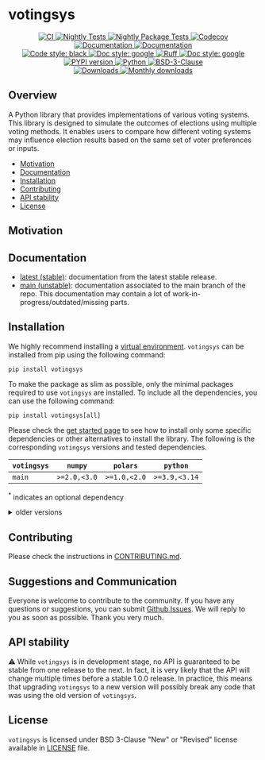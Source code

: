 # votingsys

<p align="center">
    <a href="https://github.com/durandtibo/votingsys/actions">
        <img alt="CI" src="https://github.com/durandtibo/votingsys/workflows/CI/badge.svg">
    </a>
    <a href="https://github.com/durandtibo/votingsys/actions">
        <img alt="Nightly Tests" src="https://github.com/durandtibo/votingsys/workflows/Nightly%20Tests/badge.svg">
    </a>
    <a href="https://github.com/durandtibo/votingsys/actions">
        <img alt="Nightly Package Tests" src="https://github.com/durandtibo/votingsys/workflows/Nightly%20Package%20Tests/badge.svg">
    </a>
    <a href="https://codecov.io/gh/durandtibo/votingsys">
        <img alt="Codecov" src="https://codecov.io/gh/durandtibo/votingsys/branch/main/graph/badge.svg">
    </a>
    <br/>
    <a href="https://durandtibo.github.io/votingsys/">
        <img alt="Documentation" src="https://github.com/durandtibo/votingsys/workflows/Documentation%20(stable)/badge.svg">
    </a>
    <a href="https://durandtibo.github.io/votingsys/">
        <img alt="Documentation" src="https://github.com/durandtibo/votingsys/workflows/Documentation%20(unstable)/badge.svg">
    </a>
    <br/>
    <a href="https://github.com/psf/black">
        <img  alt="Code style: black" src="https://img.shields.io/badge/code%20style-black-000000.svg">
    </a>
    <a href="https://google.github.io/styleguide/pyguide.html#s3.8-comments-and-docstrings">
        <img  alt="Doc style: google" src="https://img.shields.io/badge/%20style-google-3666d6.svg">
    </a>
    <a href="https://github.com/astral-sh/ruff">
        <img src="https://img.shields.io/endpoint?url=https://raw.githubusercontent.com/astral-sh/ruff/main/assets/badge/v2.json" alt="Ruff" style="max-width:100%;">
    </a>
    <a href="https://github.com/guilatrova/tryceratops">
        <img  alt="Doc style: google" src="https://img.shields.io/badge/try%2Fexcept%20style-tryceratops%20%F0%9F%A6%96%E2%9C%A8-black">
    </a>
    <br/>
    <a href="https://pypi.org/project/votingsys/">
        <img alt="PYPI version" src="https://img.shields.io/pypi/v/votingsys">
    </a>
    <a href="https://pypi.org/project/votingsys/">
        <img alt="Python" src="https://img.shields.io/pypi/pyversions/votingsys.svg">
    </a>
    <a href="https://opensource.org/licenses/BSD-3-Clause">
        <img alt="BSD-3-Clause" src="https://img.shields.io/pypi/l/votingsys">
    </a>
    <br/>
    <a href="https://pepy.tech/project/votingsys">
        <img  alt="Downloads" src="https://static.pepy.tech/badge/votingsys">
    </a>
    <a href="https://pepy.tech/project/votingsys">
        <img  alt="Monthly downloads" src="https://static.pepy.tech/badge/votingsys/month">
    </a>
    <br/>
</p>

## Overview

A Python library that provides implementations of various voting systems.
This library is designed to simulate the outcomes of elections using multiple voting methods.
It enables users to compare how different voting systems may influence election results based on the
same set of voter preferences or inputs.

- [Motivation](#motivation)
- [Documentation](https://durandtibo.github.io/votingsys/)
- [Installation](#installation)
- [Contributing](#contributing)
- [API stability](#api-stability)
- [License](#license)

## Motivation

## Documentation

- [latest (stable)](https://durandtibo.github.io/votingsys/): documentation from the latest stable
  release.
- [main (unstable)](https://durandtibo.github.io/votingsys/main/): documentation associated to the
  main branch of the repo. This documentation may contain a lot of work-in-progress/outdated/missing
  parts.

## Installation

We highly recommend installing
a [virtual environment](https://packaging.python.org/guides/installing-using-pip-and-virtual-environments/).
`votingsys` can be installed from pip using the following command:

```shell
pip install votingsys
```

To make the package as slim as possible, only the minimal packages required to use `votingsys` are
installed.
To include all the dependencies, you can use the following command:

```shell
pip install votingsys[all]
```

Please check the [get started page](https://durandtibo.github.io/votingsys/get_started) to see how
to install only some specific dependencies or other alternatives to install the library.
The following is the corresponding `votingsys` versions and tested dependencies.

| `votingsys` | `numpy`      | `polars`     | `python`      |
|-------------|--------------|--------------|---------------|
| `main`      | `>=2.0,<3.0` | `>=1.0,<2.0` | `>=3.9,<3.14` |

<sup>*</sup> indicates an optional dependency

<details>
    <summary>older versions</summary>

</details>

## Contributing

Please check the instructions in [CONTRIBUTING.md](.github/CONTRIBUTING.md).

## Suggestions and Communication

Everyone is welcome to contribute to the community.
If you have any questions or suggestions, you can
submit [Github Issues](https://github.com/durandtibo/votingsys/issues).
We will reply to you as soon as possible. Thank you very much.

## API stability

:warning: While `votingsys` is in development stage, no API is guaranteed to be stable from one
release to the next.
In fact, it is very likely that the API will change multiple times before a stable 1.0.0 release.
In practice, this means that upgrading `votingsys` to a new version will possibly break any code
that was using the old version of `votingsys`.

## License

`votingsys` is licensed under BSD 3-Clause "New" or "Revised" license available
in [LICENSE](LICENSE) file.
